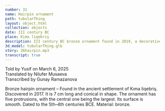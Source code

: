 ```yaml
---
number: 31
name: Hairpin ornament
path: tubularThing
layout: object.html
collection: objects
date: III century BC
place: Kıma liqebriş
description: III century BC bronze ornament found in 2019, a decorative item that used to be a part of a hairpin.
3d_model: tubularThing.glb
story: 26hairpin.mp3
transcript: true
---
```


<div class="meta">
Told by Yusif on March 6, 2025 <br>
Translated by Nilufer Musaeva<br>
Transcribed by Gunay Ramazanova
</div>

Bronze hairpin ornament – Found in the ancient settlement of Kıma liqebriş. Discovered in 2017. It is 7 cm long and conical in shape. The ornament has five protrusions, with the central one being the largest. Its surface is smooth. Dated to the 5th–4th centuries BCE. Material: bronze.
